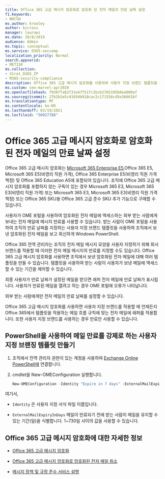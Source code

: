 ```yaml
---
title: Office 365 고급 메시지 암호화로 암호화 된 전자 메일의 만료 날짜 설정
f1.keywords:
- NOCSH
ms.author: krowley
author: kccross
manager: laurawi
ms.date: 10/8/2019
audience: Admin
ms.topic: conceptual
ms.service: O365-seccomp
localization_priority: Normal
search.appverid:
- MET150
ms.collection:
- Strat_O365_IP
- M365-security-compliance
description: Office 365 고급 메시지 암호화를 사용하여 사용자 지정 브랜드 템플릿을 통해 전자 메일의 만료 날짜를 설정하여 전자 메일 보안을 확장합니다.
ms.custom: seo-marvel-apr2020
ms.openlocfilehash: f936ffa62f31e47f51fc1bcb2765195b0ea809af
ms.sourcegitcommit: 27b2b2e5c41934b918cac2c171556c45e36661bf
ms.translationtype: MT
ms.contentlocale: ko-KR
ms.lasthandoff: 03/19/2021
ms.locfileid: "50927788"
---
```

# <a name="set-an-expiration-date-for-email-encrypted-by-office-365-advanced-message-encryption"></a>Office 365 고급 메시지 암호화로 암호화 된 전자 메일의 만료 날짜 설정

Office 365 고급 메시지 암호화는 [Microsoft 365 Enterprise E5,](https://www.microsoft.com/microsoft-365/enterprise/home)Office 365 E5, Microsoft 365 E5(비영리 직원 가격), Office 365 Enterprise E5(비영리 직원 가격 책정) 및 Office 365 Education A5에 포함되어 있습니다. 조직에 Office 365 고급 메시지 암호화를 포함하지 않는 구독이 있는 경우 Microsoft 365 E3, Microsoft 365 E3(비영리 직원 가격) 또는 Microsoft 365 E3, Microsoft 365 E3(비영리 직원 가격 책정) 또는 Office 365 SKU용 Office 365 고급 준수 SKU 추가 기능으로 구매할 수 있습니다.

사용자가 OME 포털을 사용하여 암호화된 전자 메일에 액세스하는 외부 받는 사람에게 보내는 전자 메일에 메시지 만료를 사용할 수 있습니다. 받는 사람이 OME 포털을 사용하여 조직의 만료 날짜를 지정하는 사용자 지정 브랜드 템플릿을 사용하여 조직에서 보낸 암호화된 전자 메일을 보고 회신하게 Windows PowerShell.

Office 365 전역 관리자는 조직의 전자 메일 메시지 모양을 사용자 지정하기 위해 회사 브랜드를 적용할 때 이러한 전자 메일 메시지의 만료를 지정할 수도 있습니다. Office 365 고급 메시지 암호화를 사용하면 조직에서 보낸 암호화된 전자 메일에 대해 여러 템플릿을 만들 수 있습니다. 템플릿을 사용하여 받는 사람이 사용자가 보낸 메일에 액세스할 수 있는 기간을 제어할 수 있습니다.

최종 사용자가 만료 날짜가 설정된 메일을 받으면 래퍼 전자 메일에 만료 날짜가 표시됩니다. 사용자가 만료된 메일을 열려고 하는 경우 OME 포털에 오류가 나타납니다.

외부 받는 사람에게만 전자 메일의 만료 날짜를 설정할 수 있습니다.

Office 365 고급 메시지 암호화를 사용하면 사용자 지정 브랜드를 적용할 때 언제든지 Office 365에서 템플릿을 적용하는 메일 흐름 규칙에 맞는 전자 메일에 래퍼를 적용합니다. 또한 사용자 지정 브랜드를 사용하는 경우 만료만 사용할 수 있습니다.

## <a name="create-a-custom-branding-template-to-force-mail-expiration-by-using-powershell"></a>PowerShell을 사용하여 메일 만료를 강제로 하는 사용자 지정 브랜징 템플릿 만들기

1. 조직에서 전역 관리자 권한이 있는 계정을 사용하여 [Exchange Online PowerShell에](/powershell/exchange/connect-to-exchange-online-powershell) 연결합니다.

2. cmdlet을 New-OMEConfiguration 실행합니다.

    ```powershell
    New-OMEConfiguration -Identity "Expire in 7 days" -ExternalMailExpiryInDays 7
    ```

여기서,

- `Identity` 은 사용자 지정 서식 파일 이름입니다.

- `ExternalMailExpiryInDays` 메일이 만료되기 전에 받는 사람이 메일을 유지할 수 있는 기간(일)을 식별합니다. 1~730일 사이의 값을 사용할 수 있습니다.

## <a name="more-information-about-office-365-advanced-message-encryption"></a>Office 365 고급 메시지 암호화에 대한 자세한 정보

- [Office 365 고급 메시지 암호화](ome-advanced-message-encryption.md)

- [Office 365 고급 메시지 암호화로 암호화된 전자 메일 취소](revoke-ome-encrypted-mail.md)

- [메시지 정책 및 규정 준수 서비스 설명](/office365/servicedescriptions/exchange-online-service-description/message-policy-and-compliance)